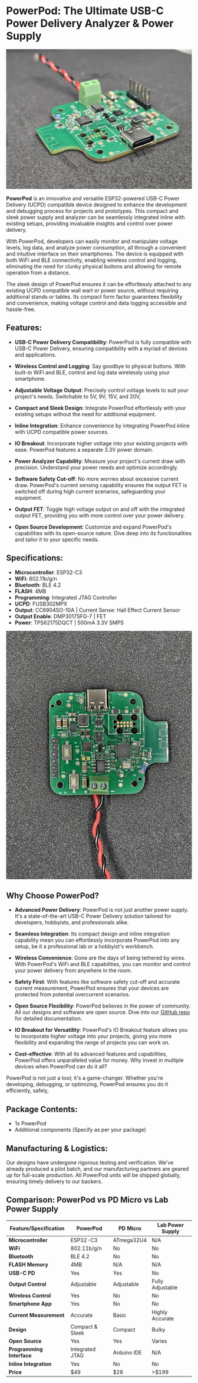# PowerPod: The Ultimate USB-C Power Delivery Analyzer & Power Supply

![PowerPod Image](./images/PowerPod.jpg)

**PowerPod** is an innovative and versatile ESP32-powered USB-C Power Delivery (UCPD) compatible device designed to enhance the development and debugging process for projects and prototypes. This compact and sleek power supply and analyzer can be seamlessly integrated inline with existing setups, providing invaluable insights and control over power delivery.

With PowerPod, developers can easily monitor and manipulate voltage levels, log data, and analyze power consumption, all through a convenient and intuitive interface on their smartphones. The device is equipped with both WiFi and BLE connectivity, enabling wireless control and logging, eliminating the need for clunky physical buttons and allowing for remote operation from a distance.

The sleek design of PowerPod ensures it can be effortlessly attached to any existing UCPD compatible wall wart or power source, without requiring additional stands or tables. Its compact form factor guarantees flexibility and convenience, making voltage control and data logging accessible and hassle-free.

## Features:

- **USB-C Power Delivery Compatibility**: PowerPod is fully compatible with USB-C Power Delivery, ensuring compatibility with a myriad of devices and applications.
  
- **Wireless Control and Logging**: Say goodbye to physical buttons. With built-in WiFi and BLE, control and log data wirelessly using your smartphone.
  
- **Adjustable Voltage Output**: Precisely control voltage levels to suit your project's needs. Switchable to 5V, 9V, 15V, and 20V, 
   
- **Compact and Sleek Design**: Integrate PowerPod effortlessly with your existing setups without the need for additional equipment.
  
- **Inline Integration**: Enhance convenience by integrating PowerPod inline with UCPD compatible power sources.

- **IO Breakout**: Incorporate higher voltage into your existing projects with ease. PowerPod features a separate 3.3V power domain.

- **Power Analyzer Capability**: Measure your project's current draw with precision. Understand your power needs and optimize accordingly.

- **Software Safety Cut-off**: No more worries about excessive current draw. PowerPod's current sensing capability ensures the output FET is switched off during high current scenarios, safeguarding your equipment.

- **Output FET**: Toggle high voltage output on and off with the integrated output FET, providing you with more control over your power delivery.

- **Open Source Development**: Customize and expand PowerPod's capabilities with its open-source nature. Dive deep into its functionalities and tailor it to your specific needs.

## Specifications:

- **Microcontroller**: ESP32-C3
- **WiFi**: 802.11b/g/n
- **Bluetooth**: BLE 4.2
- **FLASH**: 4MB
- **Programming**: Integrated JTAG Controller
- **UCPD**: FUSB302MPX
- **Output**: CC6904SO-10A | Current Sense: Hall Effect Current Sensor
- **Output Enable**: DMP3017SFG-7 | FET
- **Power**: TPS62175DQCT | 500mA 3.3V SMPS

![PowerPod Image](./images/TopDown.jpg)

## Why Choose PowerPod?

- **Advanced Power Delivery**: PowerPod is not just another power supply. It's a state-of-the-art USB-C Power Delivery solution tailored for developers, hobbyists, and professionals alike.

- **Seamless Integration**: Its compact design and inline integration capability mean you can effortlessly incorporate PowerPod into any setup, be it a professional lab or a hobbyist's workbench.

- **Wireless Convenience**: Gone are the days of being tethered by wires. With PowerPod's WiFi and BLE capabilities, you can monitor and control your power delivery from anywhere in the room.

- **Safety First**: With features like software safety cut-off and accurate current measurement, PowerPod ensures that your devices are protected from potential overcurrent scenarios.

- **Open Source Flexibility**: PowerPod believes in the power of community. All our designs and software are open source. Dive into our [GitHub repo](https://your-github-link-here.com) for detailed documentation.

- **IO Breakout for Versatility**: PowerPod's IO Breakout feature allows you to incorporate higher voltage into your projects, giving you more flexibility and expanding the range of projects you can work on.

- **Cost-effective**: With all its advanced features and capabilities, PowerPod offers unparalleled value for money. Why invest in multiple devices when PowerPod can do it all?

PowerPod is not just a tool; it's a game-changer. Whether you're developing, debugging, or optimizing, PowerPod ensures you do it efficiently, safely,

## Package Contents:

- 1x PowerPod
- Additional components (Specify as per your package)

## Manufacturing & Logistics:

Our designs have undergone rigorous testing and verification. We've already produced a pilot batch, and our manufacturing partners are geared up for full-scale production. All PowerPod units will be shipped globally, ensuring timely delivery to our backers.

## Comparison: PowerPod vs PD Micro vs Lab Power Supply

| Feature/Specification | **PowerPod** | **PD Micro** | **Lab Power Supply** |
|-----------------------|--------------|--------------|----------------------|
| **Microcontroller**   | ESP32-C3     | ATmega32U4   | N/A                  |
| **WiFi**              | 802.11b/g/n  | No           | No                   |
| **Bluetooth**         | BLE 4.2      | No           | No                   |
| **FLASH Memory**      | 4MB          | N/A          | N/A                  |
| **USB-C PD**          | Yes          | Yes          | No                   |
| **Output Control**    | Adjustable   | Adjustable   | Fully Adjustable     |
| **Wireless Control**  | Yes          | No           | No                   |
| **Smartphone App**    | Yes          | No           | No                   |
| **Current Measurement**| Accurate    | Basic        | Highly Accurate      |
| **Design**            | Compact & Sleek | Compact  | Bulky                |
| **Open Source**       | Yes          | Yes          | Varies               |
| **Programming Interface** | Integrated JTAG | Arduino IDE | N/A              |
| **Inline Integration**| Yes          | No           | No                   |
| **Price**             | $49 | $28 | >$199 |


